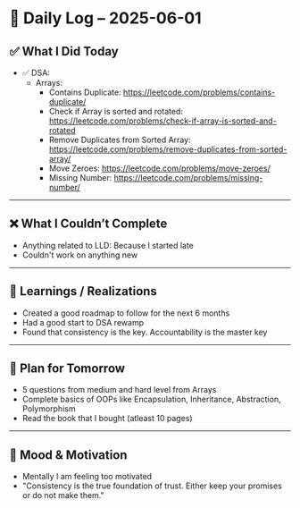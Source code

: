 # 📅 Daily Log – 2025-06-01

## ✅ What I Did Today

- ✅ DSA:
    - Arrays:
        - Contains Duplicate: https://leetcode.com/problems/contains-duplicate/
        - Check if Array is sorted and rotated: https://leetcode.com/problems/check-if-array-is-sorted-and-rotated
        - Remove Duplicates from Sorted Array: https://leetcode.com/problems/remove-duplicates-from-sorted-array/
        - Move Zeroes: https://leetcode.com/problems/move-zeroes/
        - Missing Number: https://leetcode.com/problems/missing-number/
---

## ❌ What I Couldn’t Complete

- Anything related to LLD: Because I started late
- Couldn't work on anything new

---

## 🧠 Learnings / Realizations

- Created a good roadmap to follow for the next 6 months
- Had a good start to DSA rewamp
- Found that consistency is the key. Accountability is the master key

---

## 🔁 Plan for Tomorrow

- 5 questions from medium and hard level from Arrays
- Complete basics of OOPs like Encapsulation, Inheritance, Abstraction, Polymorphism
- Read the book that I bought (atleast 10 pages)

---

## 💬 Mood & Motivation

- Mentally I am feeling too motivated
- "Consistency is the true foundation of trust. Either keep your promises or do not make them."
